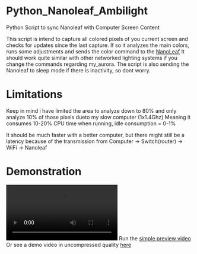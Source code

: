 # Python_Nanoleaf_Ambilight
Python Script to sync Nanoleaf with Computer Screen Content

This script is intend to capture all colored pixels of you current screen and checks for updates since the last capture.
If so it analyzes the main colors, runs some adjustments and sends the color command to the <a href="https://nanoleaf.me/en/">NanoLeaf</a>
It should work quite similar with other networked lighting systems if you change the commands regarding my_aurora.
The script is also sending the Nanoleaf to sleep mode if there is inactivity, so dont worry.

# Limitations
Keep in mind i have limited the area to analyze down to 80% and only analyze 10% of those pixels dueto my slow computer (1x1.4Ghz) Meaning it consumes 10-20% CPU time when running, idle consumption = 0-1%

It should be much faster with a better computer, but there might still be a latency because of the transmission from Computer -> Switch(router) -> WiFi -> Nanoleaf

# Demonstration
 <video controls>
  <source src="https://raw.githubusercontent.com/kantmn/Python_Nanoleaf_Ambilight/master/demo.mp4" type="video/mp4">
  Your browser does not support the video tag.
</video> 
Run the <a href="https://raw.githubusercontent.com/kantmn/Python_Nanoleaf_Ambilight/master/demo.mp4">simple preview video</a>
Or see a demo video in uncompressed quality <a href="https://mega.nz/folder/CRkQ1Y7K#Uy_5d1jRqarbzSMAArMK4g"> here</a>
